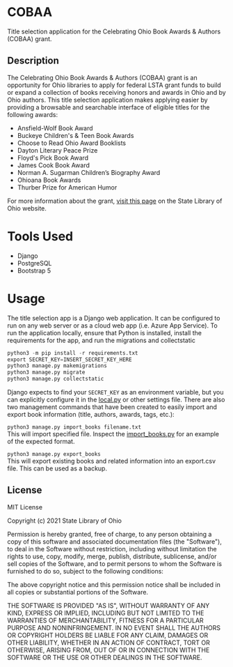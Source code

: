 # COBAA

Title selection application for the Celebrating Ohio Book Awards & Authors (COBAA) grant.

## Description

The Celebrating Ohio Book Awards & Authors (COBAA) grant is an opportunity for Ohio libraries to apply for federal LSTA grant funds to build or expand a collection of books receiving honors and awards in Ohio and by Ohio authors. This title selection application makes applying easier by providing a browsable and searchable interface of eligible titles for the following awards:


* Ansfield-Wolf Book Award
* Buckeye Children's & Teen Book Awards
* Choose to Read Ohio Award Booklists
* Dayton Literary Peace Prize
* Floyd's Pick Book Award
* James Cook Book Award
* Norman A. Sugarman Children’s Biography Award
* Ohioana Book Awards
* Thurber Prize for American Humor


For more information about the grant, [visit this page](https://library.ohio.gov/libraries/grants/cobaa/cobaa-grant) on the State Library of Ohio website.


# Tools Used

* Django
* PostgreSQL
* Bootstrap 5

# Usage

The title selection app is a Django web application. It can be configured to run on any web server or as a cloud web app (i.e. Azure App Service). To run the application locally, ensure that Python is installed, install the requirements for the app, and run the migrations and collectstatic

```python
python3 -m pip install -r requirements.txt
export SECRET_KEY=INSERT_SECRET_KEY_HERE
python3 manage.py makemigrations
python3 manage.py migrate
python3 manage.py collectstatic
```

Django expects to find your `SECRET_KEY` as an environment variable, but you can explicitly configure it in the [local.py](/cobaa/settings/local.py) or other settings file. There are also two management commands that have been created to easily import and export book information (title, authors, awards, tags, etc.):


```python3 manage.py import_books filename.txt```  
This will import specified file. Inspect the [import_books.py](/books/management/commands/import_books.py) for an example of the expected format.

```python3 manage.py export_books```  
This will export existing books and related information into an export.csv file. This can be used as a backup.

## License

MIT License

Copyright (c) 2021 State Library of Ohio

Permission is hereby granted, free of charge, to any person obtaining a copy
of this software and associated documentation files (the "Software"), to deal
in the Software without restriction, including without limitation the rights
to use, copy, modify, merge, publish, distribute, sublicense, and/or sell
copies of the Software, and to permit persons to whom the Software is
furnished to do so, subject to the following conditions:

The above copyright notice and this permission notice shall be included in all
copies or substantial portions of the Software.

THE SOFTWARE IS PROVIDED "AS IS", WITHOUT WARRANTY OF ANY KIND, EXPRESS OR
IMPLIED, INCLUDING BUT NOT LIMITED TO THE WARRANTIES OF MERCHANTABILITY,
FITNESS FOR A PARTICULAR PURPOSE AND NONINFRINGEMENT. IN NO EVENT SHALL THE
AUTHORS OR COPYRIGHT HOLDERS BE LIABLE FOR ANY CLAIM, DAMAGES OR OTHER
LIABILITY, WHETHER IN AN ACTION OF CONTRACT, TORT OR OTHERWISE, ARISING FROM,
OUT OF OR IN CONNECTION WITH THE SOFTWARE OR THE USE OR OTHER DEALINGS IN THE
SOFTWARE.
